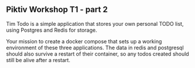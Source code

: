## Piktiv Workshop T1 - part 2

Tim Todo is a simple application that stores your own personal TODO list, using Postgres and Redis for storage.

Your mission to create a docker compose that sets up a working environment of these three applications.
The data in redis and postgresql should also survive a restart of their container, so any todos created should still be alive after a restart.
